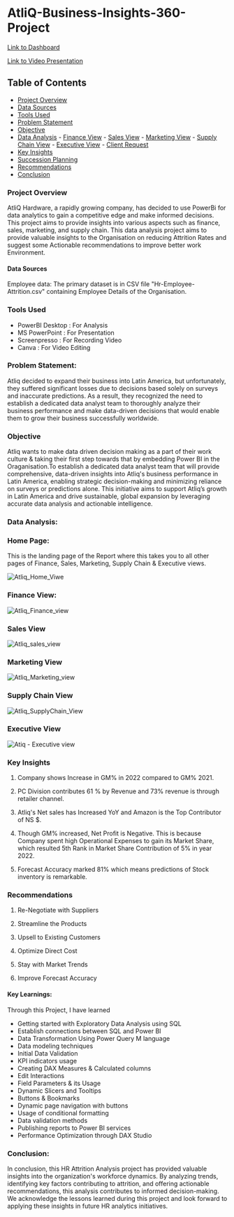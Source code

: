 # AtliQ-Business-Insights-360-Project

[Link to Dashboard](https://app.powerbi.com/view?r=eyJrIjoiOGJiMGMyZmEtN2NkNi00MzFhLWEwMDktNjI4ZTUyYWQ4MTI1IiwidCI6ImM2ZTU0OWIzLTVmNDUtNDAzMi1hYWU5LWQ0MjQ0ZGM1YjJjNCJ9)

[Link to Video Presentation](https://youtu.be/BFtLY7gSMtY) 

## Table of Contents
- [Project Overview](#project-overview) 
- [Data Sources](#data-sources)
- [Tools Used](#tools-used) 
- [Problem Statement](#problem-statement)
- [Objective](#objective)
- [Data Analysis](#data-analysis)
      - [Finance View](#finance-view)
      - [Sales View](#sales-view)
      - [Marketing View](#marketing-view)
      - [Supply Chain View](#supply-chain-view)
      - [Executive View](#executive-view)
      - [Client Request](#client-request)
- [Key Insights](#key-insights)
- [Succession Planning](#succession-planning)
- [Recommendations](#recommendations)
- [Conclusion](#conclusion)
  
### Project Overview
AtliQ Hardware, a rapidly growing company, has decided to use PowerBi for data analytics to gain a competitive edge and make informed decisions. This project aims to provide insights into various aspects such as finance, sales, marketing, and supply chain. This data analysis project aims to provide valuable insights to the Organisation on reducing Attrition Rates and suggest some Actionable 
recommendations to improve better work Environment.  

#### Data Sources
Employee data: The primary dataset is in CSV file "Hr-Employee-Attrition.csv" containing Employee Details of the Organisation.

### Tools Used
- PowerBI Desktop : For Analysis
- MS PowerPoint : For Presentation
- Screenpresso : For Recording Video
- Canva : For Video Editing

### Problem Statement:
Atliq decided to expand their business into Latin America, but unfortunately, they suffered significant losses due to decisions based solely on surveys and inaccurate predictions. 
As a result, they recognized the need to establish a dedicated data analyst team to thoroughly analyze their business performance and make data-driven decisions that would enable them to grow their business successfully worldwide.

### Objective
Atliq wants to make data driven decision making as a part of their work culture & taking their first step towards that by embedding Power BI in the Oraganisation.To establish a dedicated data analyst team that will provide comprehensive, data-driven insights into Atliq's business performance in Latin America, enabling strategic decision-making and minimizing reliance on surveys or predictions alone. This initiative aims to support Atliq’s growth in Latin America and drive sustainable, global expansion by leveraging accurate data analysis and actionable intelligence.

### Data Analysis:  

### Home Page:
 This is the landing page of the Report where this takes you to all other pages of Finance, Sales, Marketing, Supply Chain & Executive views.

![Atliq_Home_Viwe](https://github.com/user-attachments/assets/776e9c6d-c516-4668-86db-fc79026f9fab)

       
### Finance View:

![Atliq_Finance_view](https://github.com/user-attachments/assets/7cc476c4-fe0d-4641-87a2-2115dec76c72)

### Sales View

![Atliq_sales_view](https://github.com/user-attachments/assets/35c8d085-94d5-4804-8bd6-3b135861ca90)

### Marketing View

![Atliq_Marketing_view](https://github.com/user-attachments/assets/df651e6c-c64a-4fcd-93f0-e94be42c688c)

### Supply Chain View

![Atliq_SupplyChain_View](https://github.com/user-attachments/assets/98b80a12-7157-4cf9-92ab-b083b57d332f)

### Executive View

![Atiq - Executive view](https://github.com/user-attachments/assets/8d85bd5c-c0e5-4adc-915a-de889412505b)


### Key Insights
1. Company shows Increase in GM% in 2022 compared to GM% 2021.

2. PC Division contributes 61 % by Revenue and 73% revenue is through retailer channel.

3. Atliq's Net sales has Increased YoY and Amazon is the Top Contributor of NS $.

4. Though GM% increased, Net Profit is Negative. This is because Company spent high Operational Expenses to gain its Market Share, which resulted 5th Rank in Market Share Contribution of 5% in year 2022.

5. Forecast Accuracy marked 81% which means predictions of Stock inventory is remarkable.

### Recommendations

1. Re-Negotiate with Suppliers

2. Streamline the Products

3. Upsell to Existing Customers

4. Optimize Direct Cost

5. Stay with Market Trends

6. Improve Forecast Accuracy

#### Key Learnings:
Through this Project, I have learned 
- Getting started with Exploratory Data Analysis using SQL
- Establish connections between SQL and Power BI
- Data Transformation Using Power Query M language
- Data modeling techniques
- Initial Data Validation
- KPI indicators usage
- Creating DAX Measures & Calculated columns
- Edit Interactions
- Field Parameters & its Usage
- Dynamic Slicers and Tooltips
- Buttons & Bookmarks
- Dynamic page navigation with buttons
- Usage of conditional formatting
- Data validation methods
- Publishing reports to Power BI services
- Performance Optimization through DAX Studio

### Conclusion:
In conclusion, this HR Attrition Analysis project has provided valuable insights into the organization's workforce dynamics. By analyzing trends, identifying key factors contributing to attrition, and offering actionable recommendations, this analysis contributes to informed decision-making. We acknowledge the lessons learned during this project and look forward to applying these insights in future HR analytics initiatives.
